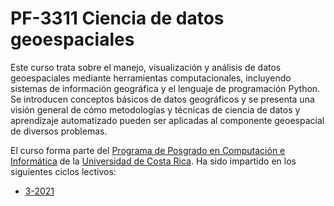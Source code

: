 # PF-3311 Ciencia de datos geoespaciales

Este curso trata sobre el manejo, visualización y análisis de datos geoespaciales mediante herramientas computacionales, incluyendo sistemas de información geográfica y el lenguaje de programación Python. Se introducen conceptos básicos de datos geográficos y se presenta una visión general de cómo metodologías y técnicas de ciencia de datos y aprendizaje automatizado pueden ser aplicadas al componente geoespacial de diversos problemas.

El curso forma parte del [Programa de Posgrado en Computación e Informática](http://www.pci.ucr.ac.cr/) de la [Universidad de Costa Rica](https://www.ucr.ac.cr/). Ha sido impartido en los siguientes ciclos lectivos:

- [3-2021](https://pf3311-cienciadatosgeoespaciales.github.io/2021iii/)
